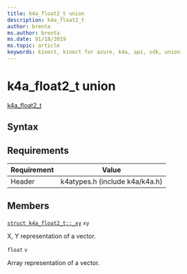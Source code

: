 ```yaml
---
title: k4a_float2_t union
description: k4a_float2_t
author: brenta
ms.author: brenta
ms.date: 01/18/2019
ms.topic: article
keywords: kinect, kinect for azure, k4a, api, sdk, union
---
```

# k4a_float2_t union

[k4a_float2_t](~/api/0.2.0/k4a-float2-t.md)

## Syntax


## Requirements

Requirement | Value
------------|--------------------------------
 Header | k4atypes.h (include k4a/k4a.h) 


## Members

[`struct k4a_float2_t::_xy`](~/api/0.2.0/k4a-float2-t-xy.md) `xy`

X, Y representation of a vector. 

`float` `v`

Array representation of a vector. 

